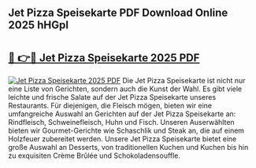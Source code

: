 ## Jet Pizza Speisekarte PDF Download Online 2025 hHGpl

# <h2><a href="http://gc86kb.nevu.top/?p=Jet+Pizza+Speisekarte">🔗 👉🔴 Jet Pizza Speisekarte 2025 PDF</a></h2>

[![Jet Pizza Speisekarte 2025 PDF](https://i.imgur.com/dBaPXMq.png)](http://gc86kb.nevu.top/?p=Jet+Pizza+Speisekarte)
Die Jet Pizza Speisekarte ist nicht nur eine Liste von Gerichten, sondern auch die Kunst der Wahl. Es gibt viele leichte und frische Salate auf der Jet Pizza Speisekarte unseres Restaurants. Für diejenigen, die Fleisch mögen, bieten wir eine umfangreiche Auswahl an Gerichten auf der Jet Pizza Speisekarte an: Rindfleisch, Schweinefleisch, Huhn und Fisch. Unseren Auserwählten bieten wir Gourmet-Gerichte wie Schaschlik und Steak an, die auf einem Holzfeuer zubereitet werden. Unsere Jet Pizza Speisekarte bietet eine große Auswahl an Desserts, von traditionellen Kuchen und Kuchen bis hin zu exquisiten Crème Brûlée und Schokoladensouffle.
